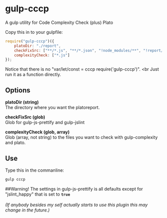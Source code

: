 # gulp-cccpA gulp utility for Code Complexity Check (plus) PlatoCopy this in to your gulpfile:```javascriptrequire("gulp-cccp")({    platoDir: "./report",    checkFixSrc: ["**/*.js", "**/*.json", "!node_modules/**", "!report/**"],    complexityCheck: ["*.js"]});```Notice that there is no "var/let/const = cccp require('gulp-cccp')". <brJust run it as a function directly.## Options**platoDir (string)**<br  />The directory where you want the platoreport.**checkFixSrc (glob)**<br />Glob for gulp-js-prettify and gulp-jslint**complexityCheck (glob, array)**<br />Glob (array, not string) to the files you want to check with gulp-complexity and plato.## UseType this in the commanline:```cmdgulp cccp```##Warning!The settings in gulp-js-prettify is all defaults except for "jslint_happy" that is set to <code>**true**</code><br /><br />*(If anybody besides my self actually starts to use this plugin this may change in the future.)*